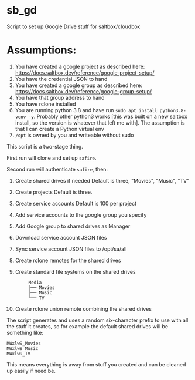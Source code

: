 # sb_gd
Script to set up Google Drive stuff for saltbox/cloudbox

# Assumptions:
 1. You have created a google project as described here: https://docs.saltbox.dev/reference/google-project-setup/
 2. You have the credential JSON to hand
 3. You have created a google group as described here: https://docs.saltbox.dev/reference/google-group-setup/
 4. You have that group address to hand
 5. You have rclone installed
 6. You are running python 3.8 and have run `sudo apt install python3.8-venv -y`.
    Probably other python3 works [this was built on a new saltbox install, so the version is whatever that left me with].  The assumption is that I can create a Python virtual env
 7. `/opt` is owned by you and writeable without sudo

This script is a two-stage thing.

First run will clone and set up `safire`.

Second run will authenticate `safire`, then:

  1. Create shared drives if needed
     Default is three, "Movies", "Music", "TV"

  1. Create projects
     Default is three.
     
  1. Create service accounts
     Default is 100 per project
     
  1. Add service accounts to the google group you specify

  1. Add Google group to shared drives as Manager

  1. Download service account JSON files

  1. Sync service account JSON files to /opt/sa/all

  1. Create rclone remotes for the shared drives

  1. Create standard file systems on the shared drives

     ```
          Media
          ├── Movies
          ├── Music
          └── TV
     ```

  1. Create rclone union remote combining the shared drives
  
The script generates and uses a random six-character prefix to use with all the stuff it creates, so for example the default shared drives will be something like:
```
MWxlw9_Movies
MWxlw9_Music
MWxlw9_TV
```
This means everything is away from stuff you created and can be cleaned up easily if need be.
